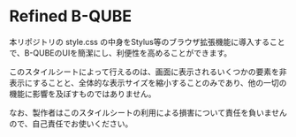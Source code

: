 # Refined B-QUBE

本リポジトリの style.css の中身をStylus等のブラウザ拡張機能に導入することで、B-QUBEのUIを簡潔にし、利便性を高めることができます。

このスタイルシートによって行えるのは、画面に表示されるいくつかの要素を非表示にすることと、全体的な表示サイズを縮小することのみであり、他の一切の機能に影響を及ぼすものではありません。

なお、製作者はこのスタイルシートの利用による損害について責任を負いませんので、自己責任でお使いください。
